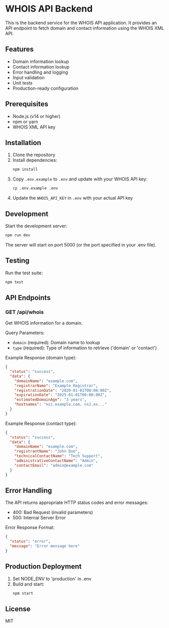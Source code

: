 # WHOIS API Backend

This is the backend service for the WHOIS API application. It provides an API endpoint to fetch domain and contact information using the WHOIS XML API.

## Features

- Domain information lookup
- Contact information lookup
- Error handling and logging
- Input validation
- Unit tests
- Production-ready configuration

## Prerequisites

- Node.js (v14 or higher)
- npm or yarn
- WHOIS XML API key

## Installation

1. Clone the repository
2. Install dependencies:
   ```bash
   npm install
   ```
3. Copy `.env.example` to `.env` and update with your WHOIS API key:
   ```bash
   cp .env.example .env
   ```
4. Update the `WHOIS_API_KEY` in `.env` with your actual API key

## Development

Start the development server:
```bash
npm run dev
```

The server will start on port 5000 (or the port specified in your .env file).

## Testing

Run the test suite:
```bash
npm test
```

## API Endpoints

### GET /api/whois

Get WHOIS information for a domain.

Query Parameters:
- `domain` (required): Domain name to lookup
- `type` (required): Type of information to retrieve ('domain' or 'contact')

Example Response (domain type):
```json
{
  "status": "success",
  "data": {
    "domainName": "example.com",
    "registrarName": "Example Registrar",
    "registrationDate": "2020-01-01T00:00:00Z",
    "expirationDate": "2025-01-01T00:00:00Z",
    "estimatedDomainAge": "3 years",
    "hostnames": "ns1.example.com, ns2.ex..."
  }
}
```

Example Response (contact type):
```json
{
  "status": "success",
  "data": {
    "domainName": "example.com",
    "registrantName": "John Doe",
    "technicalContactName": "Tech Support",
    "administrativeContactName": "Admin",
    "contactEmail": "admin@example.com"
  }
}
```

## Error Handling

The API returns appropriate HTTP status codes and error messages:

- 400: Bad Request (invalid parameters)
- 500: Internal Server Error

Error Response Format:
```json
{
  "status": "error",
  "message": "Error message here"
}
```

## Production Deployment

1. Set NODE_ENV to 'production' in .env
2. Build and start:
   ```bash
   npm start
   ```

## License

MIT
